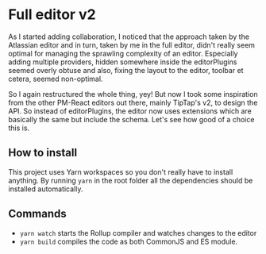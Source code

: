 # Full editor v2

As I started adding collaboration, I noticed that the approach taken by the Atlassian editor and in turn, taken by me in the full editor, didn't really seem optimal for managing the sprawling complexity of an editor. Especially adding multiple providers, hidden somewhere inside the editorPlugins seemed overly obtuse and also, fixing the layout to the editor, toolbar et cetera, seemed non-optimal.

So I again restructured the whole thing, yey! But now I took some inspiration from the other PM-React editors out there, mainly TipTap's v2, to design the API. So instead of editorPlugins, the editor now uses extensions which are basically the same but include the schema. Let's see how good of a choice this is.

## How to install

This project uses Yarn workspaces so you don't really have to install anything. By running `yarn` in the root folder all the dependencies should be installed automatically.

## Commands

* `yarn watch` starts the Rollup compiler and watches changes to the editor
* `yarn build` compiles the code as both CommonJS and ES module.
